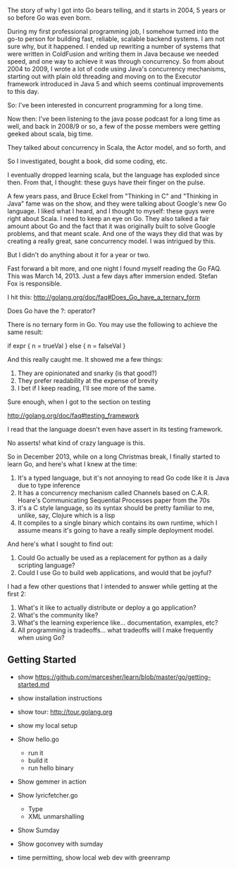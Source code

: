 The story of why I got into Go bears telling, and it starts in 2004, 5 years or so before Go was even born.

During my first professional programming job, I somehow turned into the go-to person for building fast, reliable, scalable backend systems.
I am not sure why, but it happened. I ended up rewriting a number of systems that were written in ColdFusion and writing them in Java
because we needed speed, and one way to achieve it was through concurrency. So from about 2004 to 2009, I wrote a lot of
code using Java's concurrency mechanisms, starting out with plain old threading and moving on to the Executor framework introduced
in Java 5 and which seems continual improvements to this day.

So: I've been interested in concurrent programming for a long time.


Now then: I've been listening to the java posse podcast for a long time as well, and back in 2008/9 or so, a few of the posse
members were getting geeked about scala, big time.

They talked about concurrency in Scala, the Actor model, and so forth, and

So I investigated, bought a book, did some coding, etc.

I eventually dropped learning scala, but the language has exploded since then. From that, I thought: these guys have their finger on the pulse.

A few years pass, and Bruce Eckel from "Thinking in C" and "Thinking in Java" fame was on the show, and they were talking
about Google's new Go language. I liked what I heard, and I thought to myself: these guys were right about Scala. I need to keep an eye on Go.
They also talked a fair amount about Go and the fact that it was originally built to solve Google problems, and that meant scale.
And one of the ways they did that was by creating a really great, sane concurrency model. I was intrigued by this.

But I didn't do anything about it for a year or two.

Fast forward a bit more, and one night I found myself reading the Go FAQ.  This was March 14, 2013. Just a few days after immersion ended.
Stefan Fox is responsible.

I hit this: http://golang.org/doc/faq#Does_Go_have_a_ternary_form

Does Go have the ?: operator?

There is no ternary form in Go. You may use the following to achieve the same result:

if expr {
    n = trueVal
} else {
    n = falseVal
}

And this really caught me. It showed me a few things:

1. They are opinionated and snarky (is that good?)
2. They prefer readability at the expense of brevity
3. I bet if I keep reading, I'll see more of the same.

Sure enough, when I got to the section on testing

http://golang.org/doc/faq#testing_framework

I read that the language doesn't even have assert in its testing framework.

No asserts! what kind of crazy language is this.


So in December 2013, while on a long Christmas break, I finally started to learn Go, and here's what I knew at the time:

1. It's a typed language, but it's not annoying to read Go code like it is Java due to type inference
1. It has a concurrency mechanism called Channels based on C.A.R. Hoare's Communicating Sequential Processes paper from the 70s
1. it's a C style language, so its syntax should be pretty familiar to me, unlike, say, Clojure which is a lisp
1. It compiles to a single binary which contains its own runtime, which I assume means it's going to have a really simple deployment model.



And here's what I sought to find out:

1. Could Go actually be used as a replacement for python as a daily scripting language?
1. Could I use Go to build web applications, and would that be joyful?

I had a few other questions that I intended to answer while getting at the first 2:

1. What's it like to actually distribute or deploy a go application?
1. What's the community like?
1. What's the learning experience like... documentation, examples, etc?
1. All programming is tradeoffs... what tradeoffs will I make frequently when using Go?


## Getting Started

 - show https://github.com/marcesher/learn/blob/master/go/getting-started.md

 - show installation instructions

 - show tour: http://tour.golang.org

 - show my local setup

 - Show hello.go
   - run it
   - build it
   - run hello binary


 - Show gemmer in action

 - Show lyricfetcher.go

   - Type
   - XML unmarshalling

 - Show Sumday

 - Show goconvey with sumday

 - time permitting, show local web dev with greenramp